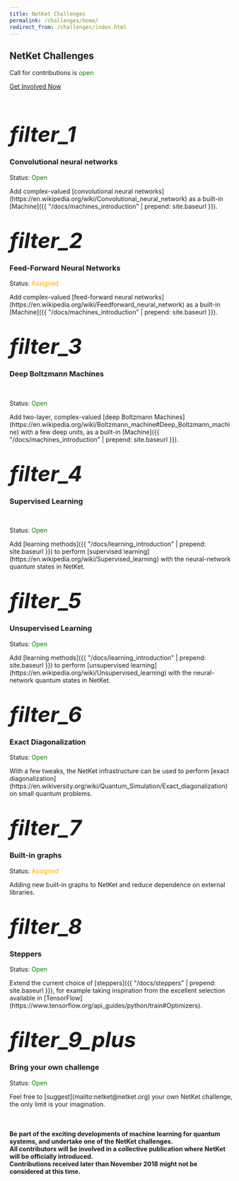 ```yaml
---
title: NetKet Challenges
permalink: /challenges/home/
redirect_from: /challenges/index.html
---
```

<div class="row" >
  <div class="col-sm-12">
    <div class="jumbotron">
    <h2 class="text-center">NetKet Challenges</h2>
    <div class="text-center">
    <p class="text-muted"> Call for contributions is <font color="green"> open</font></p>
    <p><a class="btn btn-warning btn-lg" href="mailto:netket@netket.org" role="button">Get Involved Now</a></p>
    </div>
    </div>
  </div>
</div>

<br>

<div class="row">
        <div class="col-sm-4">
            <h1 class="text-center"><i class="material-icons" style="font-size:48px;">filter_1</i></h1>
            <h3 class="text-center">Convolutional neural networks</h3>
            <p class="text-center">Status: <font color="green">Open</font></p>
            <p markdown="span" class="text-justify">Add complex-valued [convolutional neural networks](https://en.wikipedia.org/wiki/Convolutional_neural_network) as a built-in [Machine]({{ "/docs/machines_introduction" | prepend: site.baseurl }}).
            </p>
        </div>
        <div class="col-sm-4">
            <h1 class="text-center"><i class="material-icons" style="font-size:48px;">filter_2</i></h1>
            <h3 class="text-center">Feed-Forward Neural Networks</h3>
            <p class="text-center">Status: <font color="orange">Assigned</font></p>
            <p markdown="span" class="text-justify"> Add complex-valued [feed-forward neural networks](https://en.wikipedia.org/wiki/Feedforward_neural_network) as a built-in [Machine]({{ "/docs/machines_introduction" | prepend: site.baseurl }}).</p>
        </div>
        <div class="col-sm-4">
            <h1 class="text-center"><i class="material-icons" style="font-size:48px;">filter_3</i></h1>
            <h3 class="text-center">Deep Boltzmann Machines</h3>
            <br>
            <p class="text-center">Status: <font color="green">Open</font></p>
            <p markdown="span" class="text-justify"> Add two-layer, complex-valued [deep Boltzmann Machines](https://en.wikipedia.org/wiki/Boltzmann_machine#Deep_Boltzmann_machine) with a few deep units, as a built-in [Machine]({{ "/docs/machines_introduction" | prepend: site.baseurl }}).</p>
        </div>
</div>

<div class="row">
        <div class="col-sm-4">
            <h1 class="text-center"><i class="material-icons" style="font-size:48px;">filter_4</i></h1>
            <h3 class="text-center">Supervised Learning</h3>
            <br>
            <p class="text-center">Status: <font color="green">Open</font></p>
            <p markdown="span" class="text-justify"> Add [learning methods]({{ "/docs/learning_introduction" | prepend: site.baseurl }}) to perform [supervised learning](https://en.wikipedia.org/wiki/Supervised_learning) with the neural-network quantum states in NetKet.</p>
        </div>
        <div class="col-sm-4">
            <h1 class="text-center"><i class="material-icons" style="font-size:48px;">filter_5</i></h1>
            <h3 class="text-center">Unsupervised Learning</h3>
            <p class="text-center">Status: <font color="green">Open</font></p>
            <p markdown="span" class="text-justify"> Add [learning methods]({{ "/docs/learning_introduction" | prepend: site.baseurl }}) to perform [unsupervised learning](https://en.wikipedia.org/wiki/Unsupervised_learning) with the neural-network quantum states in NetKet.
            </p>
        </div>
        <div class="col-sm-4">
            <h1 class="text-center"><i class="material-icons" style="font-size:48px;">filter_6</i></h1>
            <h3 class="text-center">Exact Diagonalization</h3>
            <p class="text-center">Status: <font color="green">Open</font></p>
            <p markdown="span" class="text-justify"> With a few tweaks, the NetKet infrastructure can be used to perform [exact diagonalization](https://en.wikiversity.org/wiki/Quantum_Simulation/Exact_diagonalization) on small quantum problems.</p>
        </div>
</div>

<div class="row">
        <div class="col-sm-4">
            <h1 class="text-center"><i class="material-icons" style="font-size:48px;">filter_7</i></h1>
            <h3 class="text-center">Built-in graphs</h3>
            <p class="text-center">Status: <font color="orange">Assigned</font></p>
            <p markdown="span" class="text-justify"> Adding new built-in graphs to NetKet and reduce dependence on external libraries.
            </p>
        </div>
        <div class="col-sm-4">
            <h1 class="text-center"><i class="material-icons" style="font-size:48px;">filter_8</i></h1>
            <h3 class="text-center">Steppers</h3>
            <p class="text-center">Status: <font color="green">Open</font></p>
            <p markdown="span" class="text-justify"> Extend the current choice of [steppers]({{ "/docs/steppers" | prepend: site.baseurl }}), for example taking inspiration from the excellent selection available in [TensorFlow](https://www.tensorflow.org/api_guides/python/train#Optimizers).  </p>
        </div>
        <div class="col-sm-4">
            <h1 class="text-center"><i class="material-icons" style="font-size:48px;">filter_9_plus</i></h1>
            <h3 class="text-center">Bring your own challenge</h3>
            <p class="text-center">Status: <font color="green">Open</font></p>
            <p markdown="span" class="text-justify"> Feel free to [suggest](mailto:netket@netket.org) your own NetKet challenge, the only limit is your imagination.</p>
        </div>
</div>
<br>
<div class="row" >
  <div class="col-sm-12">
  <div class="panel panel-default">
    <div class="panel-heading">
  <h4 class="text-center" markdown="span">
  Be part of the exciting developments of machine learning for quantum systems, and undertake one
  of the NetKet challenges. <br> All contributors will be involved in a collective
  publication where NetKet will be officially introduced. <br>Contributions received later than November 2018 might not be considered at this time.
  </h4>
  </div>
  </div>
  </div>
</div>
